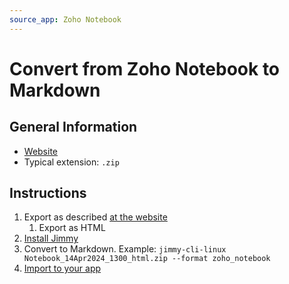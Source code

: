 ```yaml
---
source_app: Zoho Notebook
---
```


# Convert from Zoho Notebook to Markdown

## General Information

- [Website](https://www.zoho.com/notebook/)
- Typical extension: `.zip`

## Instructions

1. Export as described [at the website](https://help.zoho.com/portal/en/kb/notebook/import-and-export/articles/export-all-your-notecards-from-notebook)
    1. Export as HTML
2. [Install Jimmy](../index.md#installation)
3. Convert to Markdown. Example: `jimmy-cli-linux Notebook_14Apr2024_1300_html.zip --format zoho_notebook`
4. [Import to your app](../import_instructions.md)

